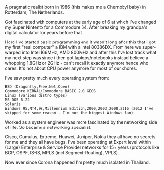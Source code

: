 A pragmatic realist born in 1986 (this makes me a Chernobyl baby) in Rotterdam, The Netherlands.

Got fascinated with computers at the early age of 6 at which I've changed my Super Nintento for a Commodore 64. After breaking my grandpa's digital calculator for years before that.

Here I've started basic programming and it wasn't long after this that i got my first "real computer" a IBM with a Intel 80386DX. From here we super-warped into Intel 166MHz, AMD 800MHz and after this I've lost track what my next step was since i then got laptops/notebooks instead believe a whopping 1.8GHz or 2GHz - can't recall it exactly anymore hence who cares. It's not about CPU power anymore for most of our chores.

I've saw pretty much every operating system from:

    BSD (Dragonfly,Free,Net,Open)
    Commodore KERNAL/Commodore BASIC 2.0 GEOS
    Linux (various distro types)
    MS-DOS 6.22
    Solaris
    Windows 95,NT4,98,Millennium Edition,2000,2003,2008,2016 (2012 I've skipped for some reason - I'm not the biggest Windows fan)

Worked as a system engineer was more fascinated by the networking side of life. So became a networking specialist.

Cisco, Cumulus, Extreme, Huawei, Juniper, Nokia they all have no secrets for me and they all have bugs. I've been operating at Expert level within (Large) Enterprise & Service Provider networks for 15+ years (protocols like BGP, OSPF, IS-IS, MPLS (incl Segment-Routing), VPLS). 

Now ever since Corona happened I'm pretty much isolated in Thailand.
